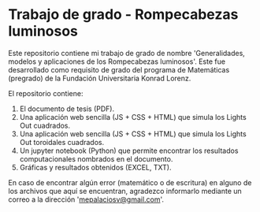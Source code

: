 # Trabajo de grado - Rompecabezas luminosos

Este repositorio contiene mi trabajo de grado de nombre 'Generalidades, modelos y aplicaciones de los Rompecabezas luminosos'. Este fue desarrollado como requisito de grado del programa de Matemáticas (pregrado) de la Fundación Universitaria Konrad Lorenz. 

El repositorio contiene:
  1. El documento de tesis (PDF).
  2. Una aplicación web sencilla (JS + CSS + HTML) que simula los Lights Out cuadrados.
  3. Una aplicación web sencilla (JS + CSS + HTML) que simula los Lights Out toroidales cuadrados.
  4. Un jupyter notebook (Python) que permite encontrar los resultados computacionales nombrados en el documento.
  5. Gráficas y resultados obtenidos (EXCEL, TXT).

En caso de encontrar algún error (matemático o de escritura) en alguno de los archivos que aquí se encuentran, agradezco informarlo mediante un correo a la dirección 'mepalaciosv@gmail.com'.
